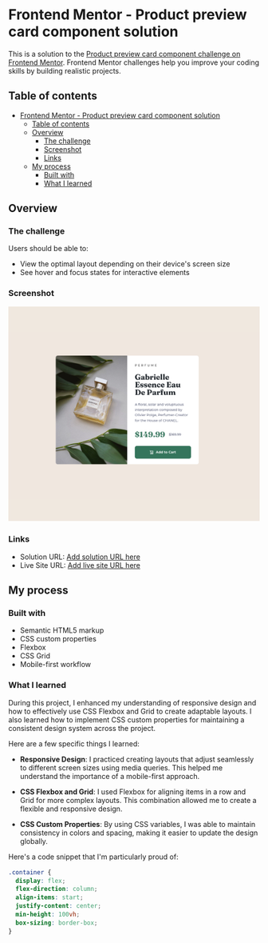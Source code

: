 # Frontend Mentor - Product preview card component solution

This is a solution to the [Product preview card component challenge on Frontend Mentor](https://www.frontendmentor.io/challenges/product-preview-card-component-GO7UmttRfa). Frontend Mentor challenges help you improve your coding skills by building realistic projects. 

## Table of contents

- [Frontend Mentor - Product preview card component solution](#frontend-mentor---product-preview-card-component-solution)
  - [Table of contents](#table-of-contents)
  - [Overview](#overview)
    - [The challenge](#the-challenge)
    - [Screenshot](#screenshot)
    - [Links](#links)
  - [My process](#my-process)
    - [Built with](#built-with)
    - [What I learned](#what-i-learned)

## Overview

### The challenge

Users should be able to:

- View the optimal layout depending on their device's screen size
- See hover and focus states for interactive elements

### Screenshot

![](./screenshot.png)


### Links

- Solution URL: [Add solution URL here](https://github.com/AlejandroCavita/product-preview-card-component)
- Live Site URL: [Add live site URL here](https://product-preview-card-component-three-rust.vercel.app/)

## My process

### Built with

- Semantic HTML5 markup
- CSS custom properties
- Flexbox
- CSS Grid
- Mobile-first workflow

### What I learned

During this project, I enhanced my understanding of responsive design and how to effectively use CSS Flexbox and Grid to create adaptable layouts. I also learned how to implement CSS custom properties for maintaining a consistent design system across the project.

Here are a few specific things I learned:

- **Responsive Design**: I practiced creating layouts that adjust seamlessly to different screen sizes using media queries. This helped me understand the importance of a mobile-first approach.

- **CSS Flexbox and Grid**: I used Flexbox for aligning items in a row and Grid for more complex layouts. This combination allowed me to create a flexible and responsive design.

- **CSS Custom Properties**: By using CSS variables, I was able to maintain consistency in colors and spacing, making it easier to update the design globally.

Here's a code snippet that I'm particularly proud of:

```css
.container {
  display: flex;
  flex-direction: column;
  align-items: start;
  justify-content: center;
  min-height: 100vh;
  box-sizing: border-box;
}
```
